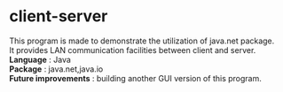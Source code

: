 # client-server
This program is made to demonstrate the utilization of java.net package.<br>
It provides LAN communication facilities between client and server.<br>
<b>Language</b> : Java<br>
<b>Package</b>  : java.net,java.io<br>
<b>Future improvements</b> : building another GUI version of this program.<br> 

